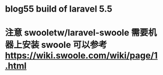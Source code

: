 # blog55  build of laravel 5.5

# 注意 swooletw/laravel-swoole  需要机器上安装 swoole 可以参考 https://wiki.swoole.com/wiki/page/1.html




